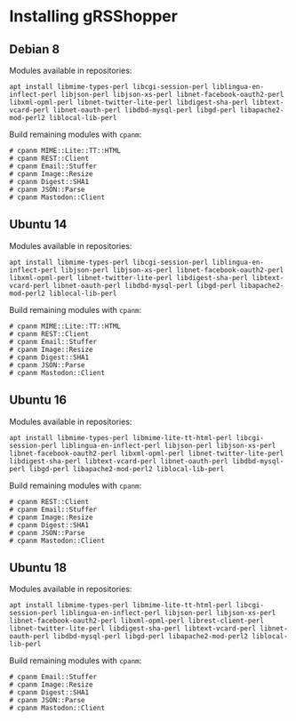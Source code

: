 Installing gRSShopper
=====================

Debian 8
--------

Modules available in repositories:

  ```
  apt install libmime-types-perl libcgi-session-perl liblingua-en-inflect-perl libjson-perl libjson-xs-perl libnet-facebook-oauth2-perl libxml-opml-perl libnet-twitter-lite-perl libdigest-sha-perl libtext-vcard-perl libnet-oauth-perl libdbd-mysql-perl libgd-perl libapache2-mod-perl2 liblocal-lib-perl
  ```

Build remaining modules with `cpanm`:

  ```
  # cpanm MIME::Lite::TT::HTML
  # cpanm REST::Client
  # cpanm Email::Stuffer
  # cpanm Image::Resize
  # cpanm Digest::SHA1
  # cpanm JSON::Parse
  # cpanm Mastodon::Client
  ```


Ubuntu 14
---------

Modules available in repositories:

  ```
  apt install libmime-types-perl libcgi-session-perl liblingua-en-inflect-perl libjson-perl libjson-xs-perl libnet-facebook-oauth2-perl libxml-opml-perl libnet-twitter-lite-perl libdigest-sha-perl libtext-vcard-perl libnet-oauth-perl libdbd-mysql-perl libgd-perl libapache2-mod-perl2 liblocal-lib-perl
  ```

Build remaining modules with `cpanm`:

  ```
  # cpanm MIME::Lite::TT::HTML
  # cpanm REST::Client
  # cpanm Email::Stuffer
  # cpanm Image::Resize
  # cpanm Digest::SHA1
  # cpanm JSON::Parse
  # cpanm Mastodon::Client
  ```

Ubuntu 16
---------

Modules available in repositories:

  ```
  apt install libmime-types-perl libmime-lite-tt-html-perl libcgi-session-perl liblingua-en-inflect-perl libjson-perl libjson-xs-perl libnet-facebook-oauth2-perl libxml-opml-perl libnet-twitter-lite-perl libdigest-sha-perl libtext-vcard-perl libnet-oauth-perl libdbd-mysql-perl libgd-perl libapache2-mod-perl2 liblocal-lib-perl
  ```

Build remaining modules with `cpanm`:

  ```
  # cpanm REST::Client
  # cpanm Email::Stuffer
  # cpanm Image::Resize
  # cpanm Digest::SHA1
  # cpanm JSON::Parse
  # cpanm Mastodon::Client
  ```

Ubuntu 18
---------

Modules available in repositories:

  ```
  apt install libmime-types-perl libmime-lite-tt-html-perl libcgi-session-perl liblingua-en-inflect-perl libjson-perl libjson-xs-perl libnet-facebook-oauth2-perl libxml-opml-perl librest-client-perl libnet-twitter-lite-perl libdigest-sha-perl libtext-vcard-perl libnet-oauth-perl libdbd-mysql-perl libgd-perl libapache2-mod-perl2 liblocal-lib-perl
  ```

Build remaining modules with `cpanm`:

  ```
  # cpanm Email::Stuffer
  # cpanm Image::Resize
  # cpanm Digest::SHA1
  # cpanm JSON::Parse
  # cpanm Mastodon::Client
  ```


